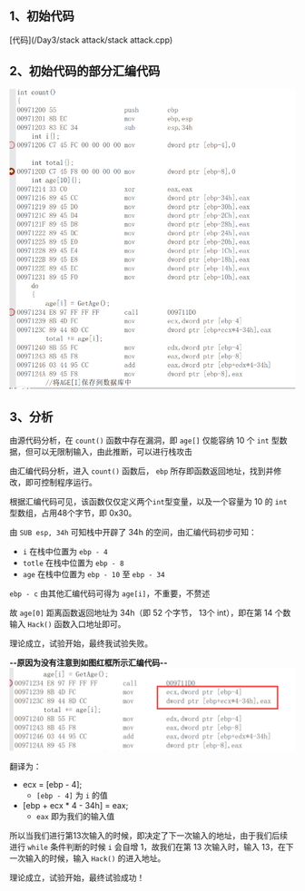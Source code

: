 ## 1、初始代码
[代码](/Day3/stack attack/stack attack.cpp)

## 2、初始代码的部分汇编代码
![栈攻击部分汇编代码如图所示](栈攻击汇编代码.jpg)

## 3、分析
由源代码分析，在 `count()` 函数中存在漏洞，即 `age[]` 仅能容纳 10 个 `int` 型数据，但可以无限制输入，由此推断，可以进行栈攻击

由汇编代码分析，进入 `count()` 函数后， `ebp` 所存即函数返回地址，找到并修改，即可控制程序运行。

根据汇编代码可见，该函数仅仅定义两个`int`型变量，以及一个容量为 10 的 `int` 型数组，占用48个字节，即 0x30。

由 `SUB esp, 34h` 可知栈中开辟了 34h 的空间，由汇编代码初步可知：
- `i` 在栈中位置为 `ebp - 4`
- `totle` 在栈中位置为 `ebp - 8`
- `age` 在栈中位置为 `ebp - 10` 至 `ebp - 34`

`ebp - c` 由其他汇编代码可得为 `age[i]`，不重要，不赘述

故 `age[0]` 距离函数返回地址为 34h（即 52 个字节， 13个 int），即在第 14 个数输入 `Hack()` 函数入口地址即可。

理论成立，试验开始，最终我试验失败。

**--原因为没有注意到如图红框所示汇编代码--**
![重点汇编代码](栈攻击汇编代码（1）.jpg)

翻译为：
- ecx = [ebp - 4];
  - `[ebp - 4]` 为 `i` 的值
- [ebp + ecx * 4 - 34h] = eax;
  - `eax` 即为我们的输入值

所以当我们进行第13次输入的时候，即决定了下一次输入的地址，由于我们后续进行 `while` 条件判断的时候 `i` 会自增 1，故我们在第 13 次输入时，输入 13，在下一次输入的时候，输入 `Hack()` 的进入地址。

理论成立，试验开始，最终试验成功！
